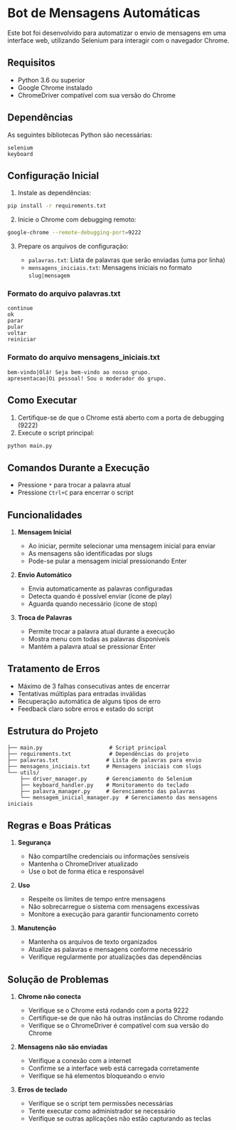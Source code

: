 # Bot de Mensagens Automáticas

Este bot foi desenvolvido para automatizar o envio de mensagens em uma interface web, utilizando Selenium para interagir com o navegador Chrome.

## Requisitos

- Python 3.6 ou superior
- Google Chrome instalado
- ChromeDriver compatível com sua versão do Chrome

## Dependências

As seguintes bibliotecas Python são necessárias:
```
selenium
keyboard
```

## Configuração Inicial

1. Instale as dependências:
```bash
pip install -r requirements.txt
```

2. Inicie o Chrome com debugging remoto:
```bash
google-chrome --remote-debugging-port=9222
```

3. Prepare os arquivos de configuração:

   - `palavras.txt`: Lista de palavras que serão enviadas (uma por linha)
   - `mensagens_iniciais.txt`: Mensagens iniciais no formato `slug|mensagem`

### Formato do arquivo palavras.txt
```
continue
ok
parar
pular
voltar
reiniciar
```

### Formato do arquivo mensagens_iniciais.txt
```
bem-vindo|Olá! Seja bem-vindo ao nosso grupo.
apresentacao|Oi pessoal! Sou o moderador do grupo.
```

## Como Executar

1. Certifique-se de que o Chrome está aberto com a porta de debugging (9222)
2. Execute o script principal:
```bash
python main.py
```

## Comandos Durante a Execução

- Pressione `*` para trocar a palavra atual
- Pressione `Ctrl+C` para encerrar o script

## Funcionalidades

1. **Mensagem Inicial**
   - Ao iniciar, permite selecionar uma mensagem inicial para enviar
   - As mensagens são identificadas por slugs
   - Pode-se pular a mensagem inicial pressionando Enter

2. **Envio Automático**
   - Envia automaticamente as palavras configuradas
   - Detecta quando é possível enviar (ícone de play)
   - Aguarda quando necessário (ícone de stop)

3. **Troca de Palavras**
   - Permite trocar a palavra atual durante a execução
   - Mostra menu com todas as palavras disponíveis
   - Mantém a palavra atual se pressionar Enter

## Tratamento de Erros

- Máximo de 3 falhas consecutivas antes de encerrar
- Tentativas múltiplas para entradas inválidas
- Recuperação automática de alguns tipos de erro
- Feedback claro sobre erros e estado do script

## Estrutura do Projeto

```
├── main.py                     # Script principal
├── requirements.txt            # Dependências do projeto
├── palavras.txt               # Lista de palavras para envio
├── mensagens_iniciais.txt     # Mensagens iniciais com slugs
└── utils/
    ├── driver_manager.py      # Gerenciamento do Selenium
    ├── keyboard_handler.py    # Monitoramento do teclado
    ├── palavra_manager.py     # Gerenciamento das palavras
    └── mensagem_inicial_manager.py  # Gerenciamento das mensagens iniciais
```

## Regras e Boas Práticas

1. **Segurança**
   - Não compartilhe credenciais ou informações sensíveis
   - Mantenha o ChromeDriver atualizado
   - Use o bot de forma ética e responsável

2. **Uso**
   - Respeite os limites de tempo entre mensagens
   - Não sobrecarregue o sistema com mensagens excessivas
   - Monitore a execução para garantir funcionamento correto

3. **Manutenção**
   - Mantenha os arquivos de texto organizados
   - Atualize as palavras e mensagens conforme necessário
   - Verifique regularmente por atualizações das dependências

## Solução de Problemas

1. **Chrome não conecta**
   - Verifique se o Chrome está rodando com a porta 9222
   - Certifique-se de que não há outras instâncias do Chrome rodando
   - Verifique se o ChromeDriver é compatível com sua versão do Chrome

2. **Mensagens não são enviadas**
   - Verifique a conexão com a internet
   - Confirme se a interface web está carregada corretamente
   - Verifique se há elementos bloqueando o envio

3. **Erros de teclado**
   - Verifique se o script tem permissões necessárias
   - Tente executar como administrador se necessário
   - Verifique se outras aplicações não estão capturando as teclas